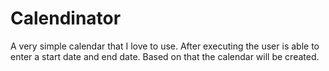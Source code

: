# Calendinator
A very simple calendar that I love to use.
After executing the user is able to enter a start date and end date. Based on that the calendar will be created.

